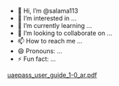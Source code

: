 - 👋 Hi, I’m @salama113
- 👀 I’m interested in ...
- 🌱 I’m currently learning ...
- 💞️ I’m looking to collaborate on ...
- 📫 How to reach me ...
- 😄 Pronouns: ...
- ⚡ Fun fact: ...

<!---
salama113/salama113 is a ✨ special ✨ repository because its `README.md` (this file) appears on your GitHub profile.
You can click the Preview link to take a look at your changes.
--->
[uaepass_user_guide_1-0_ar.pdf](https://github.com/user-attachments/files/17182387/uaepass_user_guide_1-0_ar.pdf)
